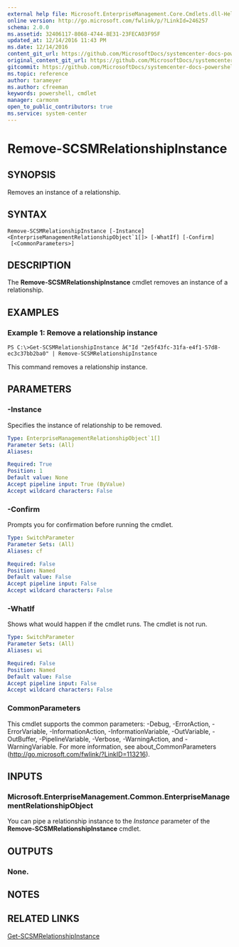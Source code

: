 ```yaml
---
external help file: Microsoft.EnterpriseManagement.Core.Cmdlets.dll-Help.xml
online version: http://go.microsoft.com/fwlink/p/?LinkId=246257
schema: 2.0.0
ms.assetid: 32406117-8068-4744-8E31-23FECA03F95F
updated_at: 12/14/2016 11:43 PM
ms.date: 12/14/2016
content_git_url: https://github.com/MicrosoftDocs/systemcenter-docs-powershell/blob/master/systemcenter-cmdlets/SystemCenter2016/ServiceManagerCore/v1.0/Remove-SCSMRelationshipInstance.md
original_content_git_url: https://github.com/MicrosoftDocs/systemcenter-docs-powershell/blob/master/systemcenter-cmdlets/SystemCenter2016/ServiceManagerCore/v1.0/Remove-SCSMRelationshipInstance.md
gitcommit: https://github.com/MicrosoftDocs/systemcenter-docs-powershell/blob/96cd9bd2780eb6b78c540fa00d3b8a4313e3ed40/systemcenter-cmdlets/SystemCenter2016/ServiceManagerCore/v1.0/Remove-SCSMRelationshipInstance.md
ms.topic: reference
author: tarameyer
ms.author: cfreeman
keywords: powershell, cmdlet
manager: carmonm
open_to_public_contributors: true
ms.service: system-center
---
```


# Remove-SCSMRelationshipInstance

## SYNOPSIS
Removes an instance of a relationship.

## SYNTAX

```
Remove-SCSMRelationshipInstance [-Instance] <EnterpriseManagementRelationshipObject`1[]> [-WhatIf] [-Confirm]
 [<CommonParameters>]
```

## DESCRIPTION
The **Remove-SCSMRelationshipInstance** cmdlet removes an instance of a relationship.

## EXAMPLES

### Example 1: Remove a relationship instance
```
PS C:\>Get-SCSMRelationshipInstance â€"Id "2e5f43fc-31fa-e4f1-57d8-ec3c37bb2ba0" | Remove-SCSMRelationshipInstance
```

This command removes a relationship instance.

## PARAMETERS

### -Instance
Specifies the instance of relationship to be removed.

```yaml
Type: EnterpriseManagementRelationshipObject`1[]
Parameter Sets: (All)
Aliases: 

Required: True
Position: 1
Default value: None
Accept pipeline input: True (ByValue)
Accept wildcard characters: False
```

### -Confirm
Prompts you for confirmation before running the cmdlet.

```yaml
Type: SwitchParameter
Parameter Sets: (All)
Aliases: cf

Required: False
Position: Named
Default value: False
Accept pipeline input: False
Accept wildcard characters: False
```

### -WhatIf
Shows what would happen if the cmdlet runs.
The cmdlet is not run.

```yaml
Type: SwitchParameter
Parameter Sets: (All)
Aliases: wi

Required: False
Position: Named
Default value: False
Accept pipeline input: False
Accept wildcard characters: False
```

### CommonParameters
This cmdlet supports the common parameters: -Debug, -ErrorAction, -ErrorVariable, -InformationAction, -InformationVariable, -OutVariable, -OutBuffer, -PipelineVariable, -Verbose, -WarningAction, and -WarningVariable. For more information, see about_CommonParameters (http://go.microsoft.com/fwlink/?LinkID=113216).

## INPUTS

### Microsoft.EnterpriseManagement.Common.EnterpriseManagementRelationshipObject
You can pipe a relationship instance to the *Instance* parameter of the **Remove-SCSMRelationshipInstance** cmdlet.

## OUTPUTS

### None.

## NOTES

## RELATED LINKS

[Get-SCSMRelationshipInstance](xref:SystemCenter2016/ServiceManagerCore/v1.0/Get-SCSMRelationshipInstance.md)

